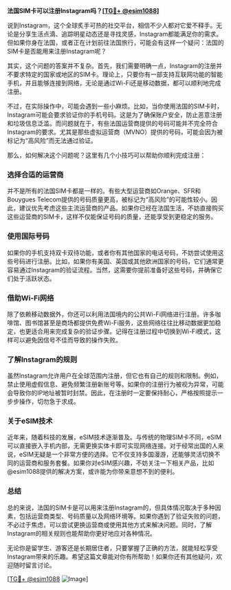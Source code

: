 **法国SIM卡可以注册Instagram吗？[[TG💪+ @esim1088](https://t.me/s/esim1088)]**

说到Instagram，这个全球炙手可热的社交平台，相信不少人都对它爱不释手。无论是分享生活点滴、追踪明星动态还是寻找灵感，Instagram都能满足你的需求。但如果你身在法国，或者正在计划前往法国旅行，可能会有这样一个疑问：法国的SIM卡是否能用来注册Instagram呢？

其实，这个问题的答案并不复杂。首先，我们需要明确一点，Instagram的注册并不要求特定的国家或地区的SIM卡。理论上，只要你有一部支持互联网功能的智能手机，并且能够连接到网络，无论是通过Wi-Fi还是移动数据，都可以顺利地完成注册。

不过，在实际操作中，可能会遇到一些小麻烦。比如，当你使用法国的SIM卡时，Instagram可能会要求验证你的手机号码。这是为了确保账户安全，防止恶意注册和垃圾信息泛滥。而问题就在于，有些法国运营商提供的号码可能并不完全符合Instagram的要求。尤其是那些虚拟运营商（MVNO）提供的号码，可能会因为被标记为“高风险”而无法通过验证。

那么，如何解决这个问题呢？这里有几个小技巧可以帮助你顺利完成注册：

### **选择合适的运营商**
并不是所有的法国SIM卡都是一样的。有些大型运营商如Orange、SFR和Bouygues Telecom提供的号码质量更高，被标记为“高风险”的可能性较小。因此，建议优先考虑这些主流运营商的产品。如果你已经在法国生活，不妨直接购买这些运营商的SIM卡，这样不仅能保证号码的质量，还能享受到更稳定的服务。

### **使用国际号码**
如果你的手机支持双卡双待功能，或者你有其他国家的电话号码，不妨尝试使用这些号码进行注册。比如，如果你有美国、英国或其他欧洲国家的号码，它们通常更容易通过Instagram的验证流程。当然，这需要你提前准备好这些号码，并确保它们处于活跃状态。

### **借助Wi-Fi网络**
除了依赖移动数据外，你还可以利用法国境内的公共Wi-Fi网络进行注册。许多咖啡馆、图书馆甚至是商场都提供免费Wi-Fi服务，这些网络往往比移动数据更加稳定，也更适合用来完成复杂的验证步骤。记得在注册过程中切换到Wi-Fi模式，这样可以避免因信号不佳而导致的操作失败。

### **了解Instagram的规则**
虽然Instagram允许用户在全球范围内注册，但它也有自己的规则和限制。例如，禁止使用虚假信息、避免频繁注册新账号等。如果你的注册行为被视为异常，可能会导致你的IP地址被暂时封禁。因此，在注册时一定要保持耐心，严格按照提示一步步操作，切勿急于求成。

### **关于eSIM技术**
近年来，随着科技的发展，eSIM技术逐渐普及。与传统的物理SIM卡不同，eSIM可以直接嵌入手机内部，无需更换实体卡即可实现网络连接。对于经常出国的人来说，eSIM无疑是一个非常方便的选择。它不仅支持多国漫游，还能够灵活切换不同的运营商和服务套餐。如果你对eSIM感兴趣，不妨关注一下相关产品，比如@esim1088提供的解决方案，或许能为你带来意想不到的便利。

### **总结**
总的来说，法国的SIM卡是可以用来注册Instagram的，但具体情况取决于多种因素，包括运营商类型、号码质量以及网络环境等。如果你遇到了验证失败的问题，不必过于焦虑，可以尝试更换运营商或使用其他方式来解决问题。同时，了解Instagram的相关规则也能帮助你更好地应对各种情况。

无论你是留学生、游客还是长期居住者，只要掌握了正确的方法，就能轻松享受Instagram带来的乐趣。希望这篇文章能对你有所帮助！如果你还有其他疑问，欢迎随时留言讨论。

[[TG💪+ @esim1088](https://t.me/s/esim1088) ![Image](https://i.postimg.cc/4NQfJmqS/Snipaste-2025-05-13-00-14-12.png)]